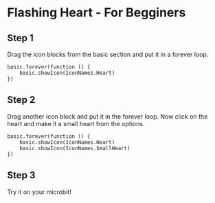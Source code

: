 # Flashing Heart - For Begginers

## Step 1

Drag the icon blocks from the basic section and put it in a forever loop.
```blocks
basic.forever(function () {
    basic.showIcon(IconNames.Heart)
})
```

## Step 2

Drag another icon block and put it in the forever loop. Now click on the heart and make it a small heart from the options.
```blocks
basic.forever(function () {
    basic.showIcon(IconNames.Heart)
    basic.showIcon(IconNames.SmallHeart)
})
```
## Step 3
Try it on your microbit!<script src="https://makecode.com/gh-pages-embed.js"></script><script>makeCodeRender("{{ site.makecode.home_url }}", "{{ site.github.owner_name }}/{{ site.github.repository_name }}");</script>
